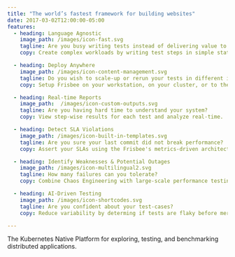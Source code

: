 ```yaml
---
title: "The world’s fastest framework for building websites"
date: 2017-03-02T12:00:00-05:00
features:
  - heading: Language Agnostic
    image_path: /images/icon-fast.svg
    tagline: Are you busy writing tests instead of delivering value to users?
    copy: Create complex workloads by writing test steps in simple statements.

  - heading: Deploy Anywhere
    image_path: /images/icon-content-management.svg
    tagline: Do you wish to scale-up or rerun your tests in different infrastructure?
    copy: Setup Frisbee on your workstation, on your cluster, or to the Cloud.

  - heading: Real-time Reports
    image_path:  /images/icon-custom-outputs.svg
    tagline: Are you having hard time to understand your system?
    copy: View step-wise results for each test and analyze real-time.

  - heading: Detect SLA Violations
    image_path: /images/icon-built-in-templates.svg
    tagline: Are you sure your last commit did not break performance?
    copy: Assert your SLAs using the Frisbee's metrics-driven architecture

  - heading: Identify Weaknesses & Potential Outages
    image_path: /images/icon-multilingual2.svg
    tagline: How many failures can you tolerate?
    copy: Combine Chaos Engineering with large-scale performance testing!

  - heading: AI-Driven Testing
    image_path: /images/icon-shortcodes.svg
    tagline: Are you confident about your test-cases?
    copy: Reduce variability by determing if tests are flaky before merging the code.

---
```


The Kubernetes Native Platform for exploring, testing, and benchmarking distributed applications.